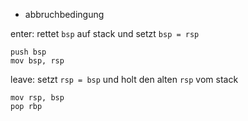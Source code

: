 - abbruchbedingung

enter: rettet `bsp` auf stack und setzt `bsp = rsp`
``` assembly
push bsp 
mov bsp, rsp
```
leave: setzt `rsp = bsp` und holt den alten `rsp` vom stack
``` assembly
mov rsp, bsp 
pop rbp
```